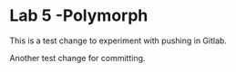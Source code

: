 # Lab 5 -Polymorph

This is a test change to experiment with pushing in Gitlab.

Another test change for committing.
